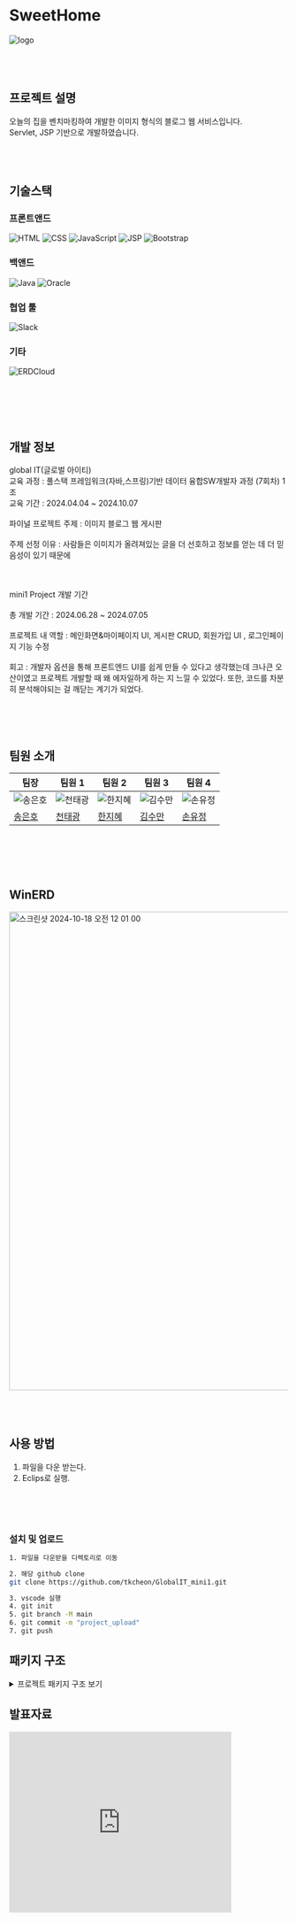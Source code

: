 # SweetHome
![logo](https://github.com/user-attachments/assets/25c676f7-87f4-4552-b533-866922319fff)
<br>
<br>
<br>
<br>
## 프로젝트 설명
오늘의 집을 벤치마킹하여 개발한 이미지 형식의 블로그 웹 서비스입니다. <br>
Servlet, JSP 기반으로 개발하였습니다.  <br>
<br>
<br>
<br>
## 기술스택

### 프론트앤드

![HTML](https://img.shields.io/badge/HTML5-E34F26?logo=html5&logoColor=white)
![CSS](https://img.shields.io/badge/CSS3-1572B6?logo=css3&logoColor=white)
![JavaScript](https://img.shields.io/badge/JavaScript-F7DF1E?logo=javascript&logoColor=black)
![JSP](https://img.shields.io/badge/JSP-007396?logo=java&logoColor=white)
![Bootstrap](https://img.shields.io/badge/Bootstrap-563D7C?logo=bootstrap&logoColor=white)

### 백앤드

![Java](https://img.shields.io/badge/Java-17-007396?logo=java&logoColor=white)
![Oracle](https://img.shields.io/badge/Oracle-10.0-F80000?logo=oracle&logoColor=white)


### 협업 툴

![Slack](https://img.shields.io/badge/Slack-4A154B?logo=slack&logoColor=white)


### 기타
![ERDCloud](https://img.shields.io/badge/ERDCloud-00C7B7?logoColor=white)

<br>
<br>
<br>
<br>

## 개발 정보
global IT(글로벌 아이티)<br>
교육 과정 : 풀스택 프레임워크(자바,스프링)기반 데이터 융합SW개발자 과정 (7회차) 1조 <br>
교육 기간 : 2024.04.04 ~ 2024.10.07<br>
<br>
파이널 프로젝트 주제 : 이미지 블로그 웹 게시판  <br><br>
주제 선정 이유 : 사람들은 이미지가 올려져있는 글을 더 선호하고 정보를 얻는 데 더 믿음성이 있기 때문에  <br><br>
<br>
<br>
mini1 Project 개발 기간<br><br>
총 개발 기간 : 2024.06.28 ~ 2024.07.05<br><br>
프로젝트 내 역할 : 메인화면&마이페이지 UI, 게시판 CRUD, 회원가입 UI , 로그인페이지 기능 수정<br><br>
회고 : 개발자 옵션을 통해 프론트엔드 UI를 쉽게 만들 수 있다고 생각했는데 크나큰 오산이였고 프로젝트 개발할 때 왜 에자일하게 하는 지 느낄 수 있었다. 또한, 코드를 차분히 분석해야되는 걸 깨닫는 계기가 되었다. 


<br>
<br>
<br>

## 팀원 소개

|팀장| 팀원 1     | 팀원 2      | 팀원 3      | 팀원 4      |
|-----------------|------------------|------------------|------------------|------------------|
| ![송은호](https://avatars.githubusercontent.com/u/171783646?s=400&v=4) | ![천태광](https://avatars.githubusercontent.com/u/100704194?v=4) | ![한지혜](https://avatars.githubusercontent.com/u/155419924?v=4) | ![김수만](https://avatars.githubusercontent.com/u/172689170?v=4) | ![손유정](https://avatars.githubusercontent.com/u/172688739?v=4) |
| [송은호](https://github.com/SongEH)   | [천태광](https://github.com/tkcheon)     | [한지혜](https://github.com/jhh1245)     | [김수만](https://github.com/SoomanKim02)     | [손유정](https://github.com/suj5020)     |
<br>
<br>
<br>
<br>

## WinERD 
<img width="865" alt="스크린샷 2024-10-18 오전 12 01 00" src="https://github.com/user-attachments/assets/e87591af-cb3b-41dc-b9bc-cd7d6da0114e">

<br>
<br>
<br>
<br>

## 사용 방법
1. 파일을 다운 받는다.<br>
2. Eclips로 실행.<br>
<br>
<br>
<br>

### 설치 및 업로드 

```bash
1. 파일을 다운받을 디렉토리로 이동 

2. 해당 github clone
git clone https://github.com/tkcheon/GlobalIT_mini1.git

3. vscode 실행
4. git init
5. git branch -M main
6. git commit -m "project_upload"
7. git push 

```

## 패키지 구조

<details>
  <summary>프로젝트 패키지 구조 보기</summary>

  ```text
📦src
 ┣ 📂DB
 ┃ ┗ 📜BlogDB.sql
 ┣ 📂main
 ┃ ┣ 📂java
 ┃ ┃ ┣ 📂dao
 ┃ ┃ ┃ ┣ 📜CommentDao.java
 ┃ ┃ ┃ ┣ 📜MemberDao.java
 ┃ ┃ ┃ ┗ 📜PostDao.java
 ┃ ┃ ┣ 📂service
 ┃ ┃ ┃ ┗ 📜DBService.java
 ┃ ┃ ┣ 📂servlet
 ┃ ┃ ┃ ┣ 📂admin
 ┃ ┃ ┃ ┃ ┣ 📜AdminMemberDeleteAction.java
 ┃ ┃ ┃ ┃ ┣ 📜AdminMemberList.java
 ┃ ┃ ┃ ┃ ┣ 📜AdminMemberModifyAction.java
 ┃ ┃ ┃ ┃ ┗ 📜AdminMemberModifyFormAction.java
 ┃ ┃ ┃ ┣ 📂comment
 ┃ ┃ ┃ ┃ ┣ 📜CommentDeleteAction.java
 ┃ ┃ ┃ ┃ ┣ 📜CommentInsertAction.java
 ┃ ┃ ┃ ┃ ┗ 📜CommentListAction.java
 ┃ ┃ ┃ ┣ 📂member
 ┃ ┃ ┃ ┃ ┣ 📜ChangePasswordAction.java
 ┃ ┃ ┃ ┃ ┣ 📜FindPasswordAction.java
 ┃ ┃ ┃ ┃ ┣ 📜LoginAction.java
 ┃ ┃ ┃ ┃ ┣ 📜LogoutAction.java
 ┃ ┃ ┃ ┃ ┣ 📜MemberCheckEmailAction.java
 ┃ ┃ ┃ ┃ ┣ 📜MemberCheckIdAction.java
 ┃ ┃ ┃ ┃ ┣ 📜MemberCheckNameAction.java
 ┃ ┃ ┃ ┃ ┣ 📜MemberDeleteAction.java
 ┃ ┃ ┃ ┃ ┣ 📜MemberJoinAction.java
 ┃ ┃ ┃ ┃ ┣ 📜MemberModifyAction.java
 ┃ ┃ ┃ ┃ ┣ 📜MemberModifyFormAction.java
 ┃ ┃ ┃ ┃ ┗ 📜MemberMypageAction.java
 ┃ ┃ ┃ ┣ 📂post
 ┃ ┃ ┃ ┃ ┣ 📜PostDeleteAction.java
 ┃ ┃ ┃ ┃ ┣ 📜PostInsertAction.java
 ┃ ┃ ┃ ┃ ┣ 📜PostInsertFormAction.java
 ┃ ┃ ┃ ┃ ┣ 📜PostLikeAction.java
 ┃ ┃ ┃ ┃ ┣ 📜PostListAction.java
 ┃ ┃ ┃ ┃ ┣ 📜PostModifyAction.java
 ┃ ┃ ┃ ┃ ┣ 📜PostModifyFormAction.java
 ┃ ┃ ┃ ┃ ┣ 📜PostOneAction.java
 ┃ ┃ ┃ ┃ ┗ 📜PostScrapAction.java
 ┃ ┃ ┃ ┗ 📜MainAction.java
 ┃ ┃ ┣ 📂util
 ┃ ┃ ┃ ┣ 📜FileUploadUtils.java
 ┃ ┃ ┃ ┗ 📜Util.java
 ┃ ┃ ┗ 📂vo
 ┃ ┃ ┃ ┣ 📜CommentVo.java
 ┃ ┃ ┃ ┣ 📜MemberVo.java
 ┃ ┃ ┃ ┣ 📜PostVo.java
 ┃ ┃ ┃ ┗ 📜Post_LikeVo.java
 ┃ ┣ 📂webapp
 ┃ ┃ ┣ 📂JSP
 ┃ ┃ ┃ ┗ 📂mypage
 ┃ ┃ ┃ ┃ ┣ 📜member_modify_form.jsp
 ┃ ┃ ┃ ┃ ┗ 📜mypage.jsp
 ┃ ┃ ┣ 📂META-INF
 ┃ ┃ ┃ ┗ 📜MANIFEST.MF
 ┃ ┃ ┣ 📂WEB-INF
 ┃ ┃ ┃ ┗ 📂lib
 ┃ ┃ ┃ ┃ ┣ 📜commons-collections-3.2.1.jar
 ┃ ┃ ┃ ┃ ┣ 📜commons-dbcp-1.2.2.jar
 ┃ ┃ ┃ ┃ ┣ 📜commons-pool-1.4.jar
 ┃ ┃ ┃ ┃ ┣ 📜jakarta.activation-api-2.1.3.jar
 ┃ ┃ ┃ ┃ ┣ 📜jakarta.mail-2.0.1.jar
 ┃ ┃ ┃ ┃ ┗ 📜ojdbc14.jar
 ┃ ┃ ┣ 📂admin
 ┃ ┃ ┃ ┣ 📜admin_member_list.jsp
 ┃ ┃ ┃ ┗ 📜admin_member_modify_form.jsp
 ┃ ┃ ┣ 📂comments
 ┃ ┃ ┃ ┣ 📜comment_modify_form.jsp
 ┃ ┃ ┃ ┗ 📜comments_list.jsp
 ┃ ┃ ┣ 📂logoimage
 ┃ ┃ ┃ ┗ 📜logo.png
 ┃ ┃ ┣ 📂post
 ┃ ┃ ┃ ┣ 📜post_comment_list.jsp
 ┃ ┃ ┃ ┣ 📜post_list.jsp
 ┃ ┃ ┃ ┗ 📜post_modify_form.jsp
 ┃ ┃ ┣ 📂uploads
 ┃ ┃ ┃ ┣ 📜1.png
 ┃ ┃ ┃ ┣ 📜2.png
 ┃ ┃ ┃ ┗ 📜3.png
 ┃ ┃ ┣ 📜.DS_Store
 ┃ ┃ ┣ 📜board_insert_form.jsp
 ┃ ┃ ┣ 📜board_modify_form.jsp
 ┃ ┃ ┣ 📜common.css
 ┃ ┃ ┣ 📜findpwd.jsp
 ┃ ┃ ┣ 📜footer.jsp
 ┃ ┃ ┣ 📜index.html
 ┃ ┃ ┣ 📜joinmember.jsp
 ┃ ┃ ┣ 📜login.jsp
 ┃ ┃ ┣ 📜main-page.jsp
 ┃ ┃ ┣ 📜navbar.jsp
 ┃ ┃ ┣ 📜post_one.jsp
 ┃ ┃ ┗ 📜top.jsp
 ┃ ┗ 📜.DS_Store
 ┗ 📜.DS_Store
```
</details>

## 발표자료
<iframe src="https://1drv.ms/p/c/0c7d9b79476a227c/IQSKV3advujxQ5adHmg-oPpYAc2_KmZCmV5UKuSWEnFccWA" width="402" height="327" frameborder="0" scrolling="no"></iframe>

